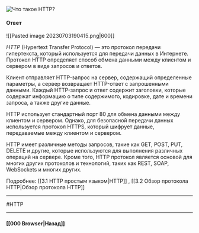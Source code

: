 ![Что такое `HTTP`?](https://youtu.be/w-vUj0gHGgg?t=422)

#### Ответ

![[Pasted image 20230703190415.png|600]]

*HTTP* (Hypertext Transfer Protocol) — это протокол передачи гипертекста, который используется для передачи данных в Интернете. Протокол HTTP определяет способ обмена данными между клиентом и сервером в виде запросов и ответов.

Клиент отправляет HTTP-запрос на сервер, содержащий определенные параметры, а сервер возвращает HTTP-ответ с запрошенными данными. Каждый HTTP-запрос и ответ содержит заголовки, которые содержат информацию о типе содержимого, кодировке, дате и времени запроса, а также другие данные.

HTTP использует стандартный порт 80 для обмена данными между клиентом и сервером. Однако, для безопасной передачи данных используется протокол HTTPS, который шифрует данные, передаваемые между клиентом и сервером.

HTTP имеет различные методы запросов, такие как GET, POST, PUT, DELETE и другие, которые используются для выполнения различных операций на сервере. Кроме того, HTTP протокол является основой для многих других протоколов и технологий, таких как REST, SOAP, WebSockets и многих других.

Подробнее: [[3.1 HTTP простым языком|HTTP]] , [[3.2 Обзор протокола HTTP|Обзор протокола HTTP]]

___
#HTTP 

___

#### [[000 Browser|Назад]]